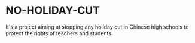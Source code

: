 # NO-HOLIDAY-CUT
It's a project aiming at stopping any holiday cut in Chinese high schools to protect the rights of teachers and students.
